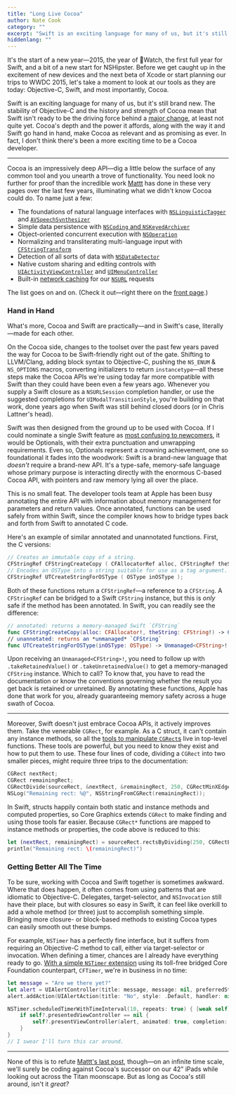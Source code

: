 ```yaml
---
title: "Long Live Cocoa"
author: Nate Cook
category: ""
excerpt: "Swift is an exciting language for many of us, but it's still brand new. The stability of Objective-C and the history and strength of Cocoa mean that Swift isn't ready to be the driving force behind a major change, at least not quite yet. Cocoa's depth and the power it affords, along with the way it and Swift go hand in hand, make Cocoa as relevant and as promising as ever."
hiddenlang: ""
---
```


It's the start of a new year—2015, the year of Watch, the first full year for Swift, and a bit of a new start for NSHipster. Before we get caught up in the excitement of new devices and the next beta of Xcode or start planning our trips to WWDC 2015, let's take a moment to look at our tools as they are today: Objective-C, Swift, and most importantly, Cocoa.

Swift is an exciting language for many of us, but it's still brand new. The stability of Objective-C and the history and strength of Cocoa mean that Swift isn't ready to be the driving force behind a [major change](/the-death-of-cocoa/), at least not quite yet. Cocoa's depth and the power it affords, along with the way it and Swift go hand in hand, make Cocoa as relevant and as promising as ever. In fact, I don't think there's been a more exciting time to be a Cocoa developer.


* * *


Cocoa is an impressively deep API—dig a little below the surface of any common tool and you unearth a trove of functionality. You need look no further for proof than the incredible work [Mattt](http://nshipster.com/authors/mattt-thompson/) has done in these very pages over the last few years, illuminating what we didn't know Cocoa could do. To name just a few:

- The foundations of natural language interfaces with [`NSLinguisticTagger`](/nslinguistictagger/) and [`AVSpeechSynthesizer`](/avspeechsynthesizer/)
- Simple data persistence with [`NSCoding` and `NSKeyedArchiver`](/nscoding/)
- Object-oriented concurrent execution with [`NSOperation`](/nsoperation/)
- Normalizing and transliterating multi-language input with [`CFStringTransform`](/cfstringtransform/)
- Detection of all sorts of data with [`NSDataDetector`](/nsdatadetector/)
- Native custom sharing and editing controls with [`UIActivityViewController`](/uiactivityviewcontroller/) and [`UIMenuController`](/uimenucontroller/)
- Built-in [network caching](/nsurlcache/) for our [`NSURL`](/nsurl/) requests

The list goes on and on. (Check it out—right there on the [front page](/#archive).)


### Hand in Hand

What's more, Cocoa and Swift are practically—and in Swift's case, literally—made for each other.

On the Cocoa side, changes to the toolset over the past few years paved the way for Cocoa to be Swift-friendly right out of the gate. Shifting to LLVM/Clang, adding block syntax to Objective-C, pushing the `NS_ENUM` & `NS_OPTIONS` macros, converting initializers to return `instancetype`—all these steps make the Cocoa APIs we're using today far more compatible with Swift than they could have been even a few years ago. Whenever you supply a Swift closure as a `NSURLSession` completion handler, or use the suggested completions for `UIModalTransitionStyle`, you're building on that work, done years ago when Swift was still behind closed doors (or in Chris Lattner's head).

Swift was then designed from the ground up to be used with Cocoa. If I could nominate a single Swift feature as [most confusing to newcomers](http://stackoverflow.com/search?q=swift+unwrapped+unexpectedly), it would be Optionals, with their extra punctuation and unwrapping requirements. Even so, Optionals represent a crowning achievement, one so foundational it fades into the woodwork: Swift is a brand-new language that *doesn't* require a brand-new API. It's a type-safe, memory-safe language whose primary purpose is interacting directly with the enormous C-based Cocoa API, with pointers and raw memory lying all over the place.

This is no small feat. The developer tools team at Apple has been busy annotating the entire API with information about memory management for parameters and return values. Once annotated, functions can be used safely from within Swift, since the compiler knows how to bridge types back and forth from Swift to annotated C code.

Here's an example of similar annotated and unannotated functions. First, the C versions:

````c
// Creates an immutable copy of a string.
CFStringRef CFStringCreateCopy ( CFAllocatorRef alloc, CFStringRef theString );
// Encodes an OSType into a string suitable for use as a tag argument.
CFStringRef UTCreateStringForOSType ( OSType inOSType );
````

Both of these functions return a `CFStringRef`—a reference to a `CFString`. A `CFStringRef` can be bridged to a Swift `CFString` instance, but this is *only* safe if the method has been annotated. In Swift, you can readily see the difference:

````swift
// annotated: returns a memory-managed Swift `CFString`
func CFStringCreateCopy(alloc: CFAllocator!, theString: CFString!) -> CFString!
// unannotated: returns an *unmanaged* `CFString`
func UTCreateStringForOSType(inOSType: OSType) -> Unmanaged<CFString>!
````

Upon receiving an `Unmanaged<CFString>!`, you need to follow up with `.takeRetainedValue()` or `.takeUnretainedValue()` to get a memory-managed `CFString` instance. Which to call? To know that, you have to read the documentation or know the conventions governing whether the result you get back is retained or unretained. By annotating these functions, Apple has done that work for you, already guaranteeing memory safety across a huge swath of Cocoa.


* * *


Moreover, Swift doesn't just embrace Cocoa APIs, it actively improves them. Take the venerable `CGRect`, for example. As a C struct, it can't contain any instance methods, so all the [tools to manipulate `CGRect`s](/cggeometry/) live in top-level functions. These tools are powerful, but you need to know they exist and how to put them to use. These four lines of code, dividing a `CGRect` into two smaller pieces, might require three trips to the documentation:

````objective-c
CGRect nextRect;
CGRect remainingRect;
CGRectDivide(sourceRect, &nextRect, &remainingRect, 250, CGRectMinXEdge);
NSLog("Remaining rect: %@", NSStringFromCGRect(remainingRect));
````

In Swift, structs happily contain both static and instance methods and computed properties, so Core Graphics extends `CGRect` to make finding and using those tools far easier. Because `CGRect*` functions are mapped to instance methods or properties, the code above is reduced to this:

````swift
let (nextRect, remainingRect) = sourceRect.rectsByDividing(250, CGRectEdge.MinXEdge)
println("Remaining rect: \(remainingRect)")
````


### Getting Better All The Time

To be sure, working with Cocoa and Swift together is sometimes awkward. Where that does happen, it often comes from using patterns that are idiomatic to Objective-C. Delegates, target-selector, and `NSInvocation` still have their place, but with closures so easy in Swift, it can feel like overkill to add a whole method (or three) just to accomplish something simple. Bringing more closure- or block-based methods to existing Cocoa types can easily smooth out these bumps.

For example, `NSTimer` has a perfectly fine interface, but it suffers from requiring an Objective-C method to call, either via target-selector or invocation. When defining a timer, chances are I already have everything ready to go. [With a simple `NSTimer` extension](https://gist.github.com/natecook1000/b0285b518576b22c4dc8) using its toll-free bridged Core Foundation counterpart, `CFTimer`, we're in business in no time:

````swift
let message = "Are we there yet?"
let alert = UIAlertController(title: message, message: nil, preferredStyle: .Alert)
alert.addAction(UIAlertAction(title: "No", style: .Default, handler: nil))

NSTimer.scheduledTimerWithTimeInterval(10, repeats: true) { [weak self] timer in
    if self?.presentedViewController == nil {
        self?.presentViewController(alert, animated: true, completion: nil)
    }
}
// I swear I'll turn this car around.
````


* * *


None of this is to refute [Mattt's last post](/the-death-of-cocoa/), though—on an infinite time scale, we'll surely be coding against Cocoa's successor on our 42" iPads while looking out across the Titan moonscape. But as long as Cocoa's still around, isn't it *great?*


